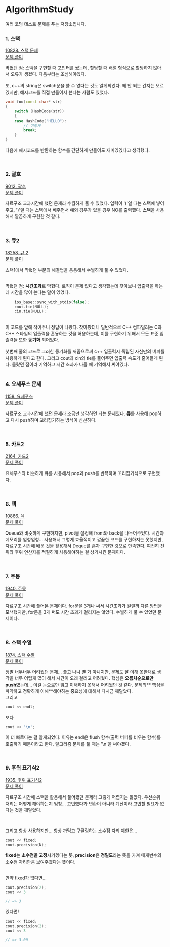 # AlgorithmStudy

여러 코딩 테스트 문제를 푸는 저장소입니다.

### 1. 스택<br>
<a href="https://www.acmicpc.net/problem/10828">10828. 스택 문제</a><br>
<a href="https://github.com/minyoung529/AlgorithmStudy/blob/main/1_Stack.cpp">문제 풀이</a><br>


막혔던 점: 스택을 구현할 때 포인터를 썼는데, 할당할 때 배열 형식으로 할당하지 않아서 오류가 생겼다. 다음부터는 조심해야겠다.
<br><br>
또, c++의 string은 switch문을 쓸 수 없다는 것도 알게되었다. 왜 안 되는 건지는 모르겠지만, 해시코드를 직접 만들어서 쓴다는 사람도 있었다.

```cpp
void foo(const char* str)
{
    switch (HashCode(str))
    {
    case HashCode("HELLO"):
        // 이렇게
        break;
    }
}
```
다음에 해시코드를 반환하는 함수를 간단하게 만들어도 재미있겠다고 생각했다.

<br>

### 2. 괄호<br>
<a href="https://www.acmicpc.net/problem/9012">9012. 괄호</a><br>
<a href="https://github.com/minyoung529/AlgorithmStudy/blob/main/2_Bracket.cpp">문제 풀이</a><br>

자료구조 교과시간에 했던 문제라 수월하게 풀 수 있었다. 입력이 '('일 때는 스택에 넣어주고, ')'일 때는 스택에서 빼주면서 예외 경우가 있을 경우 NO를 출력했다. <b>스택</b>을 사용해서 깔끔하게 구현한 것 같다.


<br>

### 3. 큐2<br>
<a href="https://www.acmicpc.net/problem/18258">18258. 큐 2</a><br>
<a href="https://github.com/minyoung529/AlgorithmStudy/blob/main/3_Queue2.cpp">문제 풀이</a><br>

스택1에서 막혔던 부분의 해결법을 응용해서 수월하게 풀 수 있었다.
<br><br>

막혔던 점: <b>시간초과</b>로 막혔다. 로직이 문제 없다고 생각했는데 찾아보니 입출력을 하는데 시간을 많이 쓴다는 말이 있었다.

```cpp
	ios_base::sync_with_stdio(false);
	cout.tie(NULL);
	cin.tie(NULL);
```

<br>
이 코드를 앞에 적어주니 정답이 나왔다. 찾아봤더니 일반적으로 C++ 컴파일러는 C와 C++ 스타일의 입출력을 혼용하는 것을 허용하는데, 이를 구현하기 위해서 모든 표준 입출력들 또한 <b>동기화</b> 되어있다.
<br><br>
첫번째 줄의 코드로 그러한 동기화를 꺼줌으로써 c++ 입출력시 독립된 자신만의 버퍼를 사용하게 된다고 한다. 그리고 cout과 cin의 tie를 풀어주면 입출력 속도가 줄어들게 된다. 몰랐던 점이라 기억하고 시간 초과가 나올 때 기억해서 써야겠다.

<br>
<br>

### 4. 요세푸스 문제<br>
<a href="https://www.acmicpc.net/problem/1158">1158. 요세푸스</a><br>
<a href="https://github.com/minyoung529/AlgorithmStudy/blob/main/4_Josephus.cpp">문제 풀이</a><br>

자료구조 교과시간에 했던 문제라 조금만 생각하면 되는 문제였다. <b>큐</b>를 사용해 pop하고 다시 push하며 꼬리잡기하는 방식이 신선하다.

<br>

### 5. 카드2<br>
<a href="https://www.acmicpc.net/problem/2164">2164. 카드2</a><br>
<a href="https://github.com/minyoung529/AlgorithmStudy/blob/main/5_Card2.cpp">문제 풀이</a><br>

요세푸스와 비슷하게 큐를 사용해서 pop과 push를 반복하며 꼬리잡기식으로 구현했다.


<br>

### 6. 덱<br>
<a href="https://www.acmicpc.net/problem/10866">10866. 덱</a><br>
<a href="https://github.com/minyoung529/AlgorithmStudy/blob/main/6_Deque.cpp">문제 풀이</a><br>

Queue와 비슷하게 구현하지만, pivot을 설정해 front와 back을 나누어주었다. 시간과 메모리를 엄청엄청... 사용해서 그렇게 효율적이고 깔끔한 코드를 구현하지는 못했지만, 자료구조 시간에 배운 것을 활용해서 Deque를 혼자 구현한 것으로 만족한다.
여전히 전위와 후위 연산자를 적절하게 사용해야하는 걸 상기시킨 문제이다. 


<br>

### 7. 주몽<br>
<a href="https://www.acmicpc.net/problem/1940">1940. 주몽</a><br>
<a href="https://github.com/minyoung529/AlgorithmStudy/blob/main/7_Jumong.cpp">문제 풀이</a><br>

자료구조 시간에 풀어본 문제이다. for문을 3개나 써서 시간초과가 걸릴까 다른 방법을 모색했지만, for문을 3개 써도 시간 초과가 걸리지는 않았다. 수월하게 풀 수 있었던 문제이다.


<br>

### 8. 스택 수열<br>
<a href="https://www.acmicpc.net/problem/1874">1874. 스택 수열</a><br>
<a href="https://github.com/minyoung529/AlgorithmStudy/blob/main/8_StackSequence.cpp">문제 풀이</a><br>

정말 너무너무 어려웠던 문제... 풀고 나니 별 거 아니지만, 문제도 잘 이해 못한채로 생각을 너무 어렵게 많이 해서 시간이 오래 걸리고 어려웠다. 핵심은 **오름차순으로만 push**였는데... 이걸 눈으로만 읽고 이해하지 못해서 어려웠던 것 같다. 문제의** 핵심을 파악하고 정확하게 이해**해야하는 중요성에 대해서 다시금 깨달았다. 
<br>
그리고 

```cpp
cout << endl;
```
보다

```cpp
cout << '\n';
```
이 더 빠르다는 걸 알게되었다. 이유는 endl은 flush 함수(출력 버퍼를 비우는 함수)를 호출하기 때문이라고 한다. 알고리즘 문제를 풀 때는 '\n'을 써야겠다.

<br>

### 9. 후위 표기식2<br>
<a href="https://www.acmicpc.net/problem/1874">1935. 후위 표기식2</a><br>
<a href="https://github.com/minyoung529/AlgorithmStudy/blob/main/9_Postfix_Notation2.cpp">문제 풀이</a><br>

자료구조 시간에 스택을 활용해서 풀어봤던 문제라 그렇게 어렵지는 않았다. 우선순위 처리는 어떻게 해야하는지 엄청... 고민했다가 변환이 아니라 계산이라 고민할 필요가 없다는 것을 깨달았다. 

<br>

그리고 항상 사용하지만... 항상 까먹고 구글링하는 소수점 자리 제한은...

```cpp
cout << fixed;
cout.precision(N);
```

**fixed**는 **소수점을 고정**시키겠다는 뜻, **precision**은 **정밀도**라는 뜻을 가져 매개변수의 소수점 자리만큼 보여주겠다는 뜻이다.
<br><br>

만약 fixed가 없다면...

```cpp
cout.precision(2);
cout << 3

// => 3
```

있다면!

```cpp
cout << fixed;
cout.precision(2);
cout << 3

// => 3.00
```
